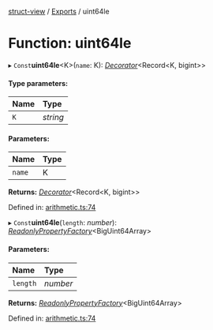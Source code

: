 [struct-view](../README.md) / [Exports](../modules.md) / uint64le

# Function: uint64le

▸ `Const`**uint64le**<K\>(`name`: K): [*Decorator*](../interfaces/decorator.md)<Record<K, bigint\>\>

#### Type parameters:

Name | Type |
:------ | :------ |
`K` | *string* |

#### Parameters:

Name | Type |
:------ | :------ |
`name` | K |

**Returns:** [*Decorator*](../interfaces/decorator.md)<Record<K, bigint\>\>

Defined in: [arithmetic.ts:74](https://github.com/patrickroberts/struct-view/blob/main/src/arithmetic.ts#L74)

▸ `Const`**uint64le**(`length`: *number*): [*ReadonlyPropertyFactory*](../interfaces/readonlypropertyfactory.md)<BigUint64Array\>

#### Parameters:

Name | Type |
:------ | :------ |
`length` | *number* |

**Returns:** [*ReadonlyPropertyFactory*](../interfaces/readonlypropertyfactory.md)<BigUint64Array\>

Defined in: [arithmetic.ts:74](https://github.com/patrickroberts/struct-view/blob/main/src/arithmetic.ts#L74)
